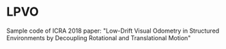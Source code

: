 # LPVO
Sample code of ICRA 2018 paper: "Low-Drift Visual Odometry in Structured Environments by Decoupling Rotational and Translational Motion"
